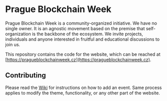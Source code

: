 # Prague Blockchain Week

Prague Blockchain Week is a community-organized initiative. We have no single
owner. It is an agnostic movement based on the premise that self-organization
is the backbone of the ecosystem. We invite projects, individuals and anyone
interested in fruitful and educational discussions to join us.

This repository contains the code for the website, which can be reached at
[https://pragueblockchainweek.cz](https://pragueblockchainweek.cz).

## Contributing

Please read the
[Wiki](https://github.com/josefj/pragueblockchainweek/wiki/Contributing)
for instructions on how to add an event. Same process applies to modify the
theme, functionality, or any other part of the website.
